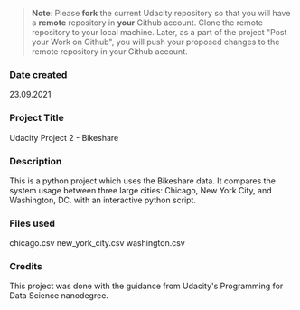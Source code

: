 >**Note**: Please **fork** the current Udacity repository so that you will have a **remote** repository in **your** Github account. Clone the remote repository to your local machine. Later, as a part of the project "Post your Work on Github", you will push your proposed changes to the remote repository in your Github account.

### Date created
23.09.2021

### Project Title
Udacity Project 2 - Bikeshare

### Description
This is a python project which uses the Bikeshare data. It compares the system usage between three large cities: Chicago, New York City, and Washington, DC. with an interactive python script.

### Files used
chicago.csv
new_york_city.csv
washington.csv

### Credits
This project was done with the guidance from Udacity's Programming for Data Science nanodegree.
